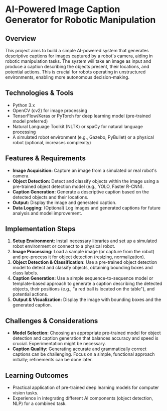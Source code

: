 # AI-Powered Image Caption Generator for Robotic Manipulation

## Overview
This project aims to build a simple AI-powered system that generates descriptive captions for images captured by a robot's camera, aiding in robotic manipulation tasks.  The system will take an image as input and produce a caption describing the objects present, their locations, and potential actions. This is crucial for robots operating in unstructured environments, enabling more autonomous decision-making.

## Technologies & Tools
- Python 3.x
- OpenCV (cv2) for image processing
- TensorFlow/Keras or PyTorch for deep learning model (pre-trained model preferred)
- Natural Language Toolkit (NLTK) or spaCy for natural language processing
- A simulated robot environment (e.g., Gazebo, PyBullet) or a physical robot (optional, increases complexity)


## Features & Requirements
- **Image Acquisition:** Capture an image from a simulated or real robot's camera.
- **Object Detection:** Detect and classify objects within the image using a pre-trained object detection model (e.g., YOLO, Faster R-CNN).
- **Caption Generation:** Generate a descriptive caption based on the detected objects and their locations.
- **Output:** Display the image and generated caption.
- **Data Logging:**  (Optional) Log images and generated captions for future analysis and model improvement.

## Implementation Steps
1. **Setup Environment:** Install necessary libraries and set up a simulated robot environment or connect to a physical robot.
2. **Image Processing:**  Load a sample image (or capture from the robot) and pre-process it for object detection (resizing, normalization).
3. **Object Detection & Classification:** Use a pre-trained object detection model to detect and classify objects, obtaining bounding boxes and class labels.
4. **Caption Generation:**  Use a simple sequence-to-sequence model or template-based approach to generate a caption describing the detected objects, their positions (e.g., "a red ball is located on the table"), and potential actions.
5. **Output & Visualization:** Display the image with bounding boxes and the generated caption.


## Challenges & Considerations
- **Model Selection:** Choosing an appropriate pre-trained model for object detection and caption generation that balances accuracy and speed is crucial. Experimentation might be necessary.
- **Caption Quality:**  Generating accurate and grammatically correct captions can be challenging.  Focus on a simple, functional approach initially; refinements can be done later.


## Learning Outcomes
- Practical application of pre-trained deep learning models for computer vision tasks.
- Experience in integrating different AI components (object detection, NLP) for a combined task.

